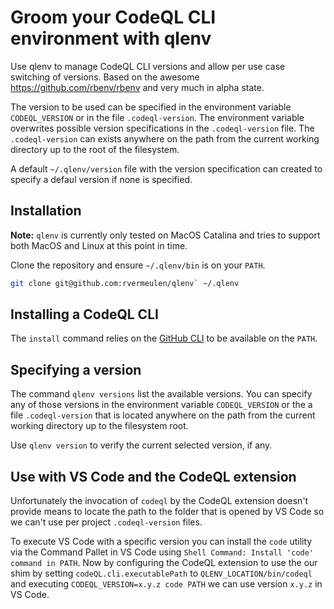 # Groom your CodeQL CLI environment with qlenv

Use qlenv to manage CodeQL CLI versions and allow per use case switching of versions.
Based on the awesome https://github.com/rbenv/rbenv and very much in alpha state.

The version to be used can be specified in the environment variable `CODEQL_VERSION` or in the file `.codeql-version`.
The environment variable overwrites possible version specifications in the `.codeql-version` file. The `.codeql-version` can exists anywhere on 
the path from the current working directory up to the root of the filesystem.

A default `~/.qlenv/version` file with the version specification can created to specify a defaul version if none is specified.

## Installation

**Note:** `qlenv` is currently only tested on MacOS Catalina and tries to support both MacOS and Linux at this point in time.

Clone the repository and ensure `~/.qlenv/bin` is on your `PATH`.

```bash
git clone git@github.com:rvermeulen/qlenv` ~/.qlenv
```

## Installing a CodeQL CLI

The `install` command relies on the [GitHub CLI](https://cli.github.com/) to be available on the `PATH`.

## Specifying a version

The command `qlenv versions` list the available versions. You can specify any of those versions in the environment variable `CODEQL_VERSION`
or the a file `.codeql-version` that is located anywhere on the path from the current working directory up to the filesystem root.

Use `qlenv version` to verify the current selected version, if any.

## Use with VS Code and the CodeQL extension

Unfortunately the invocation of `codeql` by the CodeQL extension doesn't provide means to locate the path to the folder that is opened by
VS Code so we can't use per project `.codeql-version` files.

To execute VS Code with a specific version you can install the `code` utility via the Command Pallet in VS Code using `Shell Command: Install 'code' command in PATH`.
Now by configuring the CodeQL extension to use the our shim by setting `codeQL.cli.executablePath` to `QLENV_LOCATION/bin/codeql` and executing `CODEQL_VERSION=x.y.z code PATH`
we can use version `x.y.z` in VS Code.
